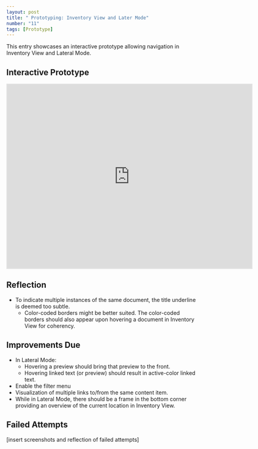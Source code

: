 ```yaml
---
layout: post
title: " Prototyping: Inventory View and Later Mode"
number: "11"
tags: [Prototype]
---
```


This entry showcases an interactive prototype allowing navigation in Inventory View and Lateral Mode.

## Interactive Prototype

<iframe style="border: 2px solid rgba(0, 0, 0, 0.1)" width="640" height="480" src="https://framer.com/embed/Round-04--dHgNWv9LinqxHeYEk1er/F_MbbVHe7?highlights=0" allowfullscreen></iframe>

## Reflection

- To indicate multiple instances of the same document, the title underline is deemed too subtle.
	- Color-coded borders might be better suited.
	The color-coded borders should also appear upon hovering a document in Inventory View for coherency.

## Improvements Due

- In Lateral Mode:
  - Hovering a preview should bring that preview to the front.
  - Hovering linked text (or preview) should result in active-color linked text.
- Enable the filter menu
- Visualization of multiple links to/from the same content item.
- While in Lateral Mode, there should be a frame in the bottom corner providing an overview of the current location in Inventory View.

## Failed Attempts

\[insert screenshots and reflection of failed attempts]
